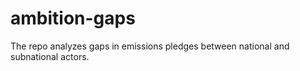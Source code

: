 # ambition-gaps
The repo analyzes gaps in emissions pledges between national and subnational actors. 
